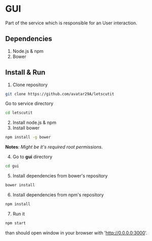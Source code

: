 # GUI

Part of the service which is responsible for an User interaction.

## Dependencies

1. Node.js & npm
2. Bower

## Install & Run

1. Clone repository

```sh
git clone https://github.com/avatar29A/letscutit
```

Go to service directory

```sh
cd letscutit
```

2. Install node.js & npm
3. Install bower

```sh
npm install -g bower
```

**Notes**: *Might be it's required root permissions*.

4. Go to **gui** directory

```sh
cd gui
```

5. Install dependencies from bower's repository

```sh
bower install
```

6. Install dependencies from npm's repository

```sh
npm install
```

7. Run it

```sh
npm start
```

than should open window in your browser with 'http://0.0.0.0:3000'.